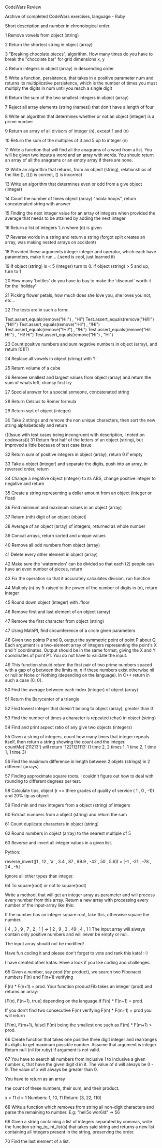 CodeWars Review

Archive of completed CodeWars exercises, language - Ruby

Short description and number in chronological order.

1 Remove vowels from object (string)

2 Return the shortest string in object (array)

3 "Breaking chocolate pieces", algorithm. How many times do you have to break the "chocolate bar" for grid dimensions x, y

4 Return integers in object (array) in descending order

5 Write a function, persistence, that takes in a positive parameter num and returns
its multiplicative persistence, which is the number of times you must multiply the
digits in num until you reach a single digit

6 Return the sum of the two smallest integers in object (array)

7 Reject all array elements (string (names)) that don't have a length of four

8 Write an algorithm that determines whether or not an object (integer) is a prime number

9 Return an array of all divisors of integer (n), except 1 and (n)

10 Return the sum of the multiples of 3 and 5 up to integer (n)

11 Write a function that will find all the anagrams of a word from a list.
You will be given two inputs a word and an array with words. You should
return an array of all the anagrams or an empty array if there are none.

12 Write an algorithm that returns, from an object (string), relationships of the like:(), ({}) is correct, (} is incorrect

13 Write an algorithm that determines even or odd from a give object (integer)

14 Count the number of times object (array) "hoola hoops", return concatenated string with answer

15 Finding the next integer value for an array of integers when provided the average that needs to be attained by adding the next integer

16 Return a list of integers 1..n where (n) is given

17 Reverse words in a string and return a string (forgot split creates an array, was making nested arrays on accident)

18 Provided these arguments integer integer and operator, which each have parameters, make it run... (.send is cool, just learned it)

19 If object (string) is < 5 (integer) turn to 0. if object (string) > 5 and up, turn to 1

20 How many 'bottles' do you have to buy to make the 'discount' worth it for the 'holiday'

21 Picking flower petals, how much does she love you, she loves you not, etc...

22 The tests are in such a form:

Test.assert_equals(remove("Hi!") , "Hi")
Test.assert_equals(remove("Hi!!!") ,"Hi!!")
Test.assert_equals(remove("!Hi") , "!Hi")
Test.assert_equals(remove("!Hi!") , "!Hi")
Test.assert_equals(remove("Hi! Hi!") , "Hi! Hi")
Test.assert_equals(remove("Hi") , "Hi")

23 Count positive numbers and sum negative numbers in object (array), and return [0][1]

24 Replace all vowels in object (string) with '!'

25 Return volume of a cube

26 Remove smallest and largest values from object (array) and return the sum of whats left, clumsy first try

27 Special answer for a special someone, concatenated string

28 Return Celsius to Romer formula

29 Return sqrt of object (integer)

30 Take 2 strings and remove the non unique characters, then sort the new string alphabetically and return

(((Issue with test cases being incongruent with description, I noted on codewars)))
31 Return first half of the letters of an object (string), but improved a little because of test case issue

32 Return sum of positive integers in object (array), return 0 if empty

33 Take a object (integer) and separate the digits, push into an array, in reversed order, return

34 Change a negative object (integer) to its ABS, change positive integer to negative and return

35 Create a string representing a dollar amount from an object (integer or float)

36 Find minimum and maximum values in an object (array)

37 Return (nth) digit of an object (object)

38 Average of an object (array) of integers, returned as whole number

39 Concat arrays, return sorted and unique values

40 Remove all odd numbers from object (array)

41 Delete every other element in object (array)

42 Make sure the 'watermelon' can be divided so that each (2) people can have an even number of pieces, return

43 Fix the operation so that it accurately calculates division, run function

44 Multiply (n) by 5-raised to the power of the number of digits in (n), return integer

45 Round down object (integer) with .floor

46 Remove first and last element of an object (array)

47 Remove the first character from object (string)

47 Using MathPI, find circumference of a circle given parameters

48 Given two points P and Q, output the symmetric point of
point P about Q. Each argument is a two-element array of integers
representing the point's X and Y coordinates. Output should be in
the same format, giving the X and Y coordinates of point P1. You do
not have to validate the input.

49 This function should return the first pair of two prime numbers
spaced with a gap of g between the limits m, n if these numbers exist otherwise
nil or null or None or Nothing (depending on the language). In C++ return in such a case {0, 0}.

50 Find the average between each index (integer) of object (array)

51 Return the Barycenter of a triangle

52 Find lowest integer that doesn't belong to object (array), greater than 0

53 Find the number of times a character is repeated (char) in object (string)

54 Find and print aspect ratio of any give two objects (integers)

55 Given a string of integers, count how many times that
integer repeats itself, then return a string showing the count and the integer.
countMe('211213') will return '1221121113' (1 time 2, 2 times 1, 1 time 2, 1 time 1, 1 time 3)

56 Find the maximum difference in length between 2 objets (strings) in 2 different (arrays)

57 Finding approximate square roots.
I couldn't figure out how to deal with rounding to different degrees per test.

58 Calculate tips, object (r == three grades of quality of service ( 1 , 0 , -1)) and 20% tip as object

59 Find min and max integers from a object (string) of integers

60 Extract numbers from a object (string) and return the sum

61 Count duplicate characters in object (string)

62 Round numbers in object (array) to the nearest multiple of 5



63 Reverse and invert all integer values in a given list.

Python:

reverse_invert([1 , 12 , 'a' , 3.4 , 87 , 99.9 , -42 , 50 , 5.6]) = [-1 , -21 , -78 , 24 , -5]

Ignore all other types than integer.



64 To square(root) or not to square(root)

Write a method, that will get an integer array as parameter and will process every number from this array.
Return a new array with processing every number of the input-array like this:

If the number has an integer square root, take this, otherwise square the number.

[ 4 , 3 , 9 , 7 , 2 , 1 ] -> [ 2 , 9 , 3 , 49 , 4 , 1 ]
The input array will always contain only positive numbers and will never be empty or null.

The input array should not be modified!

Have fun coding it and please don't forget to vote and rank this kata! :-)

I have created other katas. Have a look if you like coding and challenges.



65  Given a number, say prod (for product), we search two Fibonacci numbers F(n) and F(n+1) verifying

F(n) * F(n+1) = prod.
Your function productFib takes an integer (prod) and returns an array:

[F(n), F(n+1), true]
depending on the language if F(n) * F(n+1) = prod.

If you don't find two consecutive F(m) verifying F(m) * F(m+1) = prod you will return

[F(m), F(m+1), false]
F(m) being the smallest one such as F(m) * F(m+1) > prod.



66 Create function that takes one positive three digit integer and rearranges its digits to get maximum possible number. Assume that argument is integer. Return null (nil for ruby) if argument is not valid.



67 You have to search all numbers from inclusive 1 to inclusive a given number x, that have the given digit d in it.
The value of d will always be 0 - 9.
The value of x will always be greater than 0.

You have to return as an array

the count of these numbers, their sum, and their product.

x = 11
d = 1
Numbers: 1, 10, 11
Return: [3, 22, 110]



68 Write a function which removes from string all non-digit characters and parse the remaining to number. E.g: "hell5o wor6ld" -> 56



69 Given a string containing a list of integers separated by commas, write the function string_to_int_list(s) that takes said string and returns a new list containing all integers present in the string, preserving the order.



70 Find the last element of a list.
